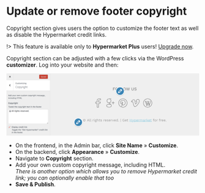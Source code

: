 # Update or remove footer copyright

Copyright section gives users the option to customize the footer text as well as disable the Hypermarket credit links.

!> This feature is available only to **Hypermarket Plus** users! [Upgrade now](https://www.mypreview.one).

Copyright section can be adjusted with a few clicks via the WordPress **customizer**. Log into your website and then:

![Remove footer copyright](img/hypermarket-copyright-removal.png)

* On the frontend, in the Admin bar, click **Site Name** » **Customize**.
* On the backend, click **Appearance** » **Customize**.
* Navigate to **Copyright** section.
* Add your own custom copyright message, including HTML.<br/>
*There is another option which allows you to remove Hypermarket credit link; you can optionally enable that too*
* **Save & Publish**.
